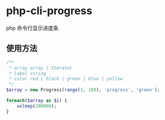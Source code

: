 # php-cli-progress
php 命令行显示进度条

## 使用方法

```php
/**
 * array array | Iterator
 * label string
 * color red | black | green | blue | yellow
 */
$array = new Progress(range(1, 100), 'progress', 'green');

foreach($array as $i) {
    usleep(200000);
}
```
